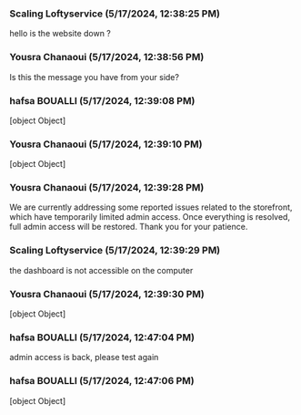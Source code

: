 ### Scaling Loftyservice (5/17/2024, 12:38:25 PM)

hello is the website down ?

### Yousra Chanaoui (5/17/2024, 12:38:56 PM)

Is this the message you have from your side?

### hafsa BOUALLI (5/17/2024, 12:39:08 PM)

[object Object]

### Yousra Chanaoui (5/17/2024, 12:39:10 PM)

[object Object]

### Yousra Chanaoui (5/17/2024, 12:39:28 PM)

We are currently addressing some reported issues related to the storefront, which have temporarily limited admin access. Once everything is resolved, full admin access will be restored. Thank you for your patience.

### Scaling Loftyservice (5/17/2024, 12:39:29 PM)

the dashboard is not accessible on the computer

### Yousra Chanaoui (5/17/2024, 12:39:30 PM)

[object Object]

### hafsa BOUALLI (5/17/2024, 12:47:04 PM)

admin access is back, please test again

### hafsa BOUALLI (5/17/2024, 12:47:06 PM)

[object Object]

